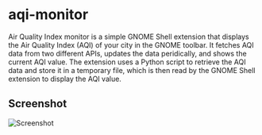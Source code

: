 # aqi-monitor
Air Quality Index monitor is a simple GNOME Shell extension that displays the Air Quality Index (AQI) of your city in the GNOME toolbar. It fetches AQI data from two different APIs, updates the data peridically, and shows the current AQI value. The extension uses a Python script to retrieve the AQI data and store it in a temporary file, which is then read by the GNOME Shell extension to display the AQI value.

## Screenshot
![Screenshot](screenshot/sample.png)
